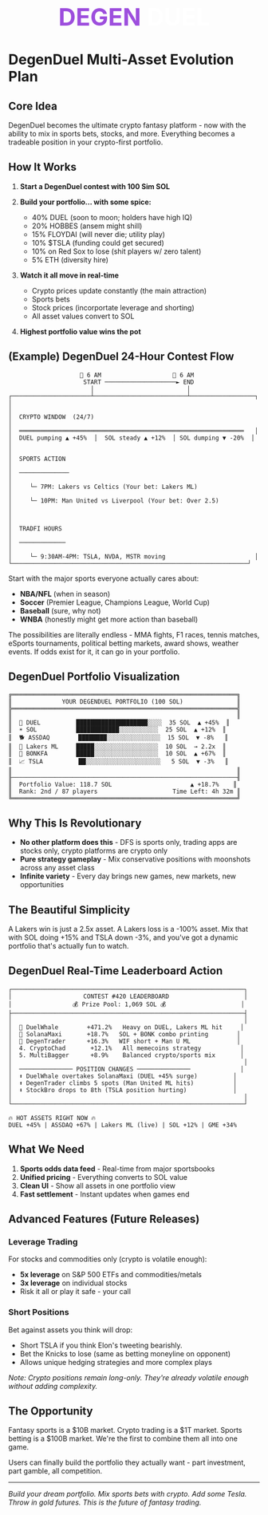 <div align="center" style="font-size: 48px; font-weight: bold; margin: 20px 0;">
  <span style="color: #9D4EDD;">DEGEN</span> <span style="color: #FFFFFF;">DUEL</span>
</div>

# DegenDuel Multi-Asset Evolution Plan

## Core Idea

DegenDuel becomes the ultimate crypto fantasy platform - now with the ability to mix in sports bets, stocks, and more. Everything becomes a tradeable position in your crypto-first portfolio.

## How It Works

1. **Start a DegenDuel contest with 100 Sim SOL**
2. **Build your portfolio... with some spice:**
   - 40% DUEL (soon to moon; holders have high IQ)
   - 20% HOBBES (ansem might shill)
   - 15% FLOYDAI (will never die; utility play)
   - 10% $TSLA (funding could get secured)
   - 10% on Red Sox to lose (shit players w/ zero talent)
   -  5% ETH (diversity hire)

3. **Watch it all move in real-time**
   - Crypto prices update constantly (the main attraction)
   - Sports bets
   - Stock prices (incorportate leverage and shorting)
   - All asset values convert to SOL

4. **Highest portfolio value wins the pot**

## (Example) DegenDuel 24-Hour Contest Flow

                        🌅 6 AM                    🌙 6 AM
                         START ────────────────────► END
                           │                          │
    ┌──────────────────────┴──────────────────────────┴──────────────────┐
    │                                                                      │
    │  CRYPTO WINDOW  (24/7)                                              │
    │  ═══════════════════════════════════════════════════════════════   │
    │  DUEL pumping ▲ +45%  │  SOL steady ▲ +12%  │ SOL dumping ▼ -20%  │
    │                                                                      │
    │  SPORTS ACTION                                                       │
    │  ──────────────                                                      │
    │     └─ 7PM: Lakers vs Celtics (Your bet: Lakers ML)                 │
    │     └─ 10PM: Man United vs Liverpool (Your bet: Over 2.5)           │
    │                                                                      │
    │  TRADFI HOURS                                                        │
    │  ─────────────                                                       │
    │     └─ 9:30AM-4PM: TSLA, NVDA, MSTR moving                         │
    └──────────────────────────────────────────────────────────────────┘

Start with the major sports everyone actually cares about:
- **NBA/NFL** (when in season)
- **Soccer** (Premier League, Champions League, World Cup)
- **Baseball** (sure, why not)
- **WNBA** (honestly might get more action than baseball)

The possibilities are literally endless - MMA fights, F1 races, tennis matches, eSports tournaments, political betting markets, award shows, weather events. If odds exist for it, it can go in your portfolio.

## DegenDuel Portfolio Visualization

    ╔═══════════════════════════════════════════════════════════════╗
    ║              YOUR DEGENDUEL PORTFOLIO (100 SOL)               ║
    ╠═══════════════════════════════════════════════════════════════╣
    ║                                                               ║
    ║  💎 DUEL          ████████████████████░░░░  35 SOL  ▲ +45%  ║
    ║  ☀️ SOL           ████████████░░░░░░░░░░░  25 SOL  ▲ +12%  ║
    ║  🐕 ASSDAQ        ████████░░░░░░░░░░░░░░░  15 SOL  ▼ -8%   ║
    ║  🏀 Lakers ML     █████░░░░░░░░░░░░░░░░░░  10 SOL  → 2.2x  ║
    ║  🦴 BONKFA        █████░░░░░░░░░░░░░░░░░░  10 SOL  ▲ +67%  ║
    ║  📈 TSLA          ██░░░░░░░░░░░░░░░░░░░░░   5 SOL  ▼ -3%   ║
    ║                                                               ║
    ╟───────────────────────────────────────────────────────────────╢
    ║  Portfolio Value: 118.7 SOL                      ▲ +18.7%    ║
    ║  Rank: 2nd / 87 players                     Time Left: 4h 32m ║
    ╚═══════════════════════════════════════════════════════════════╝

## Why This Is Revolutionary

- **No other platform does this** - DFS is sports only, trading apps are stocks only, crypto platforms are crypto only
- **Pure strategy gameplay** - Mix conservative positions with moonshots across any asset class
- **Infinite variety** - Every day brings new games, new markets, new opportunities

## The Beautiful Simplicity

A Lakers win is just a 2.5x asset. A Lakers loss is a -100% asset. Mix that with SOL doing +15% and TSLA down -3%, and you've got a dynamic portfolio that's actually fun to watch.

## DegenDuel Real-Time Leaderboard Action

    ┌─────────────────────────────────────────────────────────────────┐
    │                    CONTEST #420 LEADERBOARD                     │
    │                 💰 Prize Pool: 1,069 SOL 💰                     │
    ├─────────────────────────────────────────────────────────────────┤
    │                                                                 │
    │  🥇 DuelWhale        +471.2%   Heavy on DUEL, Lakers ML hit     │
    │  🥈 SolanaMaxi       +18.7%   SOL + BONK combo printing        │
    │  🥉 DegenTrader      +16.3%   WIF short + Man U ML             │
    │  4. CryptoChad       +12.1%   All memecoins strategy           │
    │  5. MultiBagger      +8.9%    Balanced crypto/sports mix       │
    │                                                                 │
    │  ─────────────── POSITION CHANGES ───────────────              │
    │  ⬆️ DuelWhale overtakes SolanaMaxi (DUEL +45% surge)          │
    │  ⬆️ DegenTrader climbs 5 spots (Man United ML hits)           │
    │  ⬇️ StockBro drops to 8th (TSLA position hurting)             │
    │                                                                 │
    └─────────────────────────────────────────────────────────────────┘
    
    🔥 HOT ASSETS RIGHT NOW 🔥
    DUEL +45% | ASSDAQ +67% | Lakers ML (live) | SOL +12% | GME +34%

## What We Need

1. **Sports odds data feed** - Real-time from major sportsbooks
2. **Unified pricing** - Everything converts to SOL value
3. **Clean UI** - Show all assets in one portfolio view
4. **Fast settlement** - Instant updates when games end

## Advanced Features (Future Releases)

### Leverage Trading
For stocks and commodities only (crypto is volatile enough):
- **5x leverage** on S&P 500 ETFs and commodities/metals
- **3x leverage** on individual stocks
- Risk it all or play it safe - your call

### Short Positions  
Bet against assets you think will drop:
- Short TSLA if you think Elon's tweeting bearishly.
- Bet the Knicks to lose (same as betting moneyline on opponent)
- Allows unique hedging strategies and more complex plays

*Note: Crypto positions remain long-only. They're already volatile enough without adding complexity.*

## The Opportunity

Fantasy sports is a $10B market. Crypto trading is a $1T market. Sports betting is a $100B market. We're the first to combine them all into one game.

Users can finally build the portfolio they actually want - part investment, part gamble, all competition.

---

*Build your dream portfolio. Mix sports bets with crypto. Add some Tesla. Throw in gold futures. This is the future of fantasy trading.*